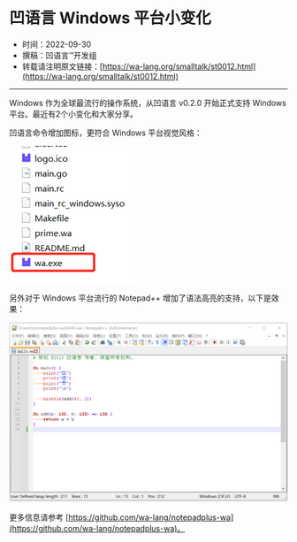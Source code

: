 # 凹语言 Windows 平台小变化

- 时间：2022-09-30
- 撰稿：凹语言™开发组
- 转载请注明原文链接：[https://wa-lang.org/smalltalk/st0012.html](https://wa-lang.org/smalltalk/st0012.html)

---

Windows 作为全球最流行的操作系统，从凹语言 v0.2.0 开始正式支持 Windows 平台。最近有2个小变化和大家分享。

凹语言命令增加图标，更符合 Windows 平台视觉风格：

![](images/st0012-01.png)

另外对于 Windows 平台流行的 Notepad++ 增加了语法高亮的支持，以下是效果：

![](images/st0012-02.png)

更多信息请参考 [https://github.com/wa-lang/notepadplus-wa](https://github.com/wa-lang/notepadplus-wa)。
